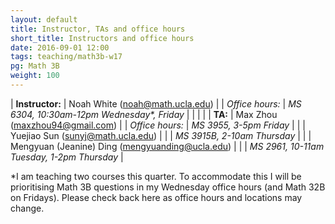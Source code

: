 ```yaml
---
layout: default
title: Instructor, TAs and office hours
short_title: Instructors and office hours
date: 2016-09-01 12:00
tags: teaching/math3b-w17
pg: Math 3B
weight: 100
---
```




| __Instructor:__ | Noah White (<a href="mailto:noah@math.ucla.edu">noah@math.ucla.edu</a>)        |
| _Office hours:_ | _MS 6304, 10:30am-12pm Wednesday*, Friday_                                   |
|                 |                                                                                      |
| __TA:__         | Max Zhou (<a href="mailto:maxzhou94@gmail.com">maxzhou94@gmail.com</a>)          |
| _Office hours:_ | _MS 3955, 3-5pm Friday_                                                      |
|                 | Yuejiao Sun (<a href="mailto:sunyj@math.ucla.edu">sunyj@math.ucla.edu</a>)  |
|                 | _MS 3915B, 2-10am Thursday_                                         |
|                 | Mengyuan (Jeanine) Ding (<a href="mailto:mengyuanding@ucla.edu">mengyuanding@ucla.edu</a>) |
|                 | _MS 2961, 10-11am Tuesday, 1-2pm Thursday_                                   |


*I am teaching two courses this quarter. To accommodate this I will be prioritising Math 3B questions in my Wednesday office hours (and Math 32B on Fridays). Please check back here as office hours and locations may change.
